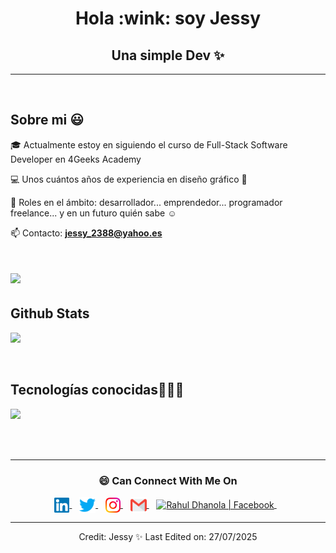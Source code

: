 <h1 align="center">Hola :wink:  soy Jessy</h1> 
<h2 align="center">Una simple Dev ✨</h2>

------

<br>
<h2>Sobre mi 😃</h2>
<!--Intro start-->

<p align="left">
🎓 Actualmente estoy en siguiendo el curso de Full-Stack Software Developer en 4Geeks Academy

💻 Unos cuántos años de experiencia en diseño gráfico 🙈

📝 Roles en el ámbito: desarrollador... emprendedor... programador freelance... y en un futuro quién sabe ☺️

📫 Contacto: **jessy_2388@yahoo.es**
<!--Intro end-->
  </p>



# <img src="https://media.giphy.com/media/iY8CRBdQXODJSCERIr/giphy.gif" width="20"> <h2>Github Stats</h2>

![](https://github-readme-streak-stats.herokuapp.com/?user=Jessy&theme=dracula&hide_border=true)<br/>

<br>
<h2 >Tecnologías conocidas👨🏻‍💻</h2>
<!--tech stack icons-->
<p align="left">
  <a href="https://skillicons.dev">
    <img src="https://skillicons.dev/icons?i=css,html,js,github,ai,ps&perline=12" />
  </a>
</p>
<br>
<!-------------------------->





 <br> 
 
 <hr>
  <div align="center">
  <h3><b>😄 Can Connect With Me On</b></h3>
  </div>
<p align="center">
<a href="https://www.linkedin.com/in/dhanola/" target="_blank">
  <img align="center" alt="Rahul Dhanola | Linkedin" width="24px" src="https://github.com/SatYu26/SatYu26/blob/master/Assets/Linkedin.svg" />
</a> &nbsp;&nbsp;
<a href="https://twitter.com/_DHANOLA" target="_blank">
  <img align="center" alt="Rahul Dhanola | Twitter" width="26px" src="https://github.com/SatYu26/SatYu26/blob/master/Assets/Twitter.svg" />
</a> &nbsp;&nbsp;
<a href="https://www.instagram.com/rahul_dhanola/" target="_blank">
  <img align="center" alt="Rahul Dhanola | Instagram" width="24px" src="https://github.com/SatYu26/SatYu26/blob/master/Assets/Instagram.svg" />
</a> &nbsp;&nbsp;
<a href="mailto:rahuldhanola31@gmail.com" >
  <img align="center" alt="Rahul Dhanola | Gmail" width="26px" src="https://github.com/SatYu26/SatYu26/blob/master/Assets/Gmail.svg" />
</a> &nbsp;&nbsp;
<a href="https://www.facebook.com/profile.php?id=100013628134596">
    <img align="center" alt="Rahul Dhanola | Facebook" width="24px" src="https://upload.wikimedia.org/wikipedia/en/thumb/0/04/Facebook_f_logo_%282021%29.svg/100px-Facebook_f_logo_%282021%29.svg.png" />
</a> &nbsp;&nbsp;
<p>





------

<p align="center">Credit: Jessy ✨ Last Edited on: 27/07/2025</p>


